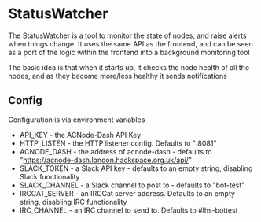 StatusWatcher
===
The StatusWatcher is a tool to monitor the state of nodes, and raise alerts when things change.
It uses the same API as the frontend, and can be seen as a port of the logic within the frontend into a background monitoring tool

The basic idea is that when it starts up, it checks the node health of all the nodes,
and as they become more/less healthy it sends notifications

Config
---
Configuration is via environment variables
* API_KEY - the ACNode-Dash API Key
* HTTP_LISTEN - the HTTP listener config. Defaults to ":8081"
* ACNODE_DASH - the address of acnode-dash - defaults to "https://acnode-dash.london.hackspace.org.uk/api/"
* SLACK_TOKEN - a Slack API key - defaults to an empty string, disabling Slack functionality
* SLACK_CHANNEL - a Slack channel to post to - defaults to "bot-test"
* IRCCAT_SERVER - an IRCCat server address. Defaults to an empty string, disabling IRC functionality
* IRC_CHANNEL - an IRC channel to send to. Defaults to #lhs-bottest